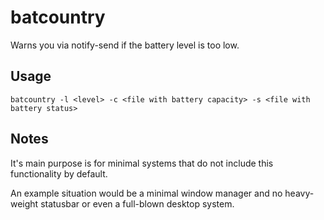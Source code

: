 # batcountry

Warns you via notify-send if the battery level is too low.

## Usage

`batcountry -l <level> -c <file with battery capacity> -s <file with battery status>`

## Notes

It's  main purpose is for minimal systems that do not include this functionality by default.

An example situation would be a minimal window manager and no heavy-weight statusbar or even a full-blown desktop system.

